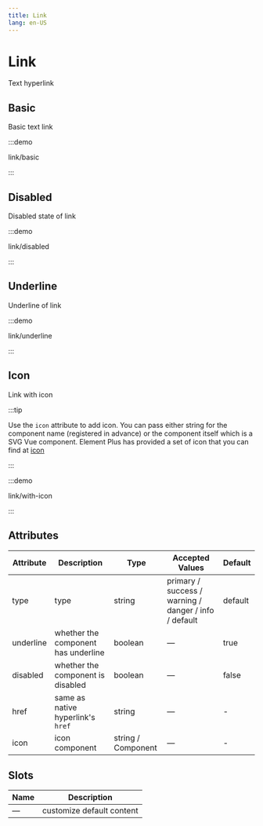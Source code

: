 ```yaml
---
title: Link
lang: en-US
---
```


# Link

Text hyperlink

## Basic

Basic text link

:::demo

link/basic

:::

## Disabled

Disabled state of link

:::demo

link/disabled

:::

## Underline

Underline of link

:::demo

link/underline

:::

## Icon

Link with icon

:::tip

Use the `icon` attribute to add icon. You can pass either string for the component name (registered in advance) or the component itself which is a SVG Vue component. Element Plus has provided a set of icon that you can find at [icon](/en-US/component/icon)

:::

:::demo

link/with-icon

:::

## Attributes

| Attribute | Description                         | Type               | Accepted Values                                       | Default |
| --------- | ----------------------------------- | ------------------ | ----------------------------------------------------- | ------- |
| type      | type                                | string             | primary / success / warning / danger / info / default | default |
| underline | whether the component has underline | boolean            | —                                                     | true    |
| disabled  | whether the component is disabled   | boolean            | —                                                     | false   |
| href      | same as native hyperlink's `href`   | string             | —                                                     | -       |
| icon      | icon component                      | string / Component | —                                                     | -       |

## Slots

| Name | Description               |
| ---- | ------------------------- |
| —    | customize default content |
